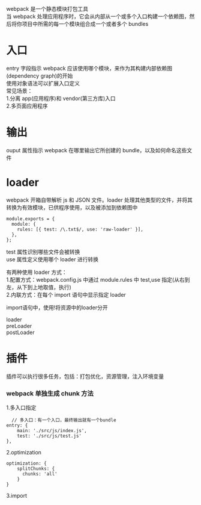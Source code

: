 webpack 是一个静态模块打包工具  
当 webpack 处理应用程序时，它会从内部从一个或多个入口构建一个依赖图，然后将你项目中所需的每一个模块组合成一个或者多个 bundles

# 入口

entry 字段指示 webpack 应该使用哪个模块，来作为其构建内部依赖图(dependency graph)的开始  
使用对象语法可以扩展入口定义  
常见场景：  
1.分离 app(应用程序)和 vendor(第三方库)入口  
2.多页面应用程序

# 输出

ouput 属性指示 webpack 在哪里输出它所创建的 bundle，以及如何命名这些文件

# loader

webpack 开箱自带解析 js 和 JSON 文件。loader 处理其他类型的文件，并将其转换为有效模块，已供程序使用，以及被添加到依赖图中

```
module.exports = {
  module: {
    rules: [{ test: /\.txt$/, use: 'raw-loader' }],
  },
};
```

test 属性识别哪些文件会被转换  
use 属性定义使用哪个 loader 进行转换

有两种使用 loader 方式：  
1.配置方式：webpack.config.js 中通过 module.rules 中 test,use 指定(从右到左，从下到上地取值，执行)  
2.内联方式：在每个 import 语句中显示指定 loader

import语句中，使用!将资源中的loader分开    

loader   
preLoader    
postLoader   

# 插件

插件可以执行很多任务，包括：打包优化，资源管理，注入环境变量

### webpack 单独生成 chunk 方法

1.多入口指定

```
  // 多入口：有一个入口，最终输出就有一个bundle
entry: {
    main: './src/js/index.js',
    test: './src/js/test.js'
},
```

2.optimization

```
optimization: {
    splitChunks: {
      chunks: 'all'
    }
}
```

3.import
